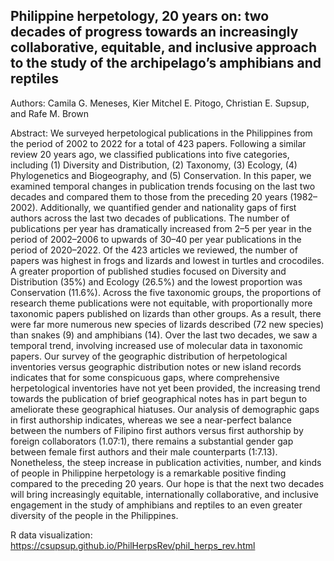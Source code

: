 ## Philippine herpetology, 20 years on: two decades of progress towards an increasingly collaborative, equitable, and inclusive approach to the study of the archipelago’s amphibians and reptiles

Authors: Camila G. Meneses, Kier Mitchel E. Pitogo, Christian E. Supsup, and Rafe M. Brown 

Abstract: We surveyed herpetological publications in the Philippines from the period of 2002 to 2022 for a total of 423 papers. Following a similar review 20 years ago, we classified publications into five categories, including (1) Diversity and Distribution, (2) Taxonomy, (3) Ecology, (4) Phylogenetics and Biogeography, and (5) Conservation. In this paper, we examined temporal changes in publication trends focusing on the last two decades and compared them to those from the preceding 20 years (1982–2002). Additionally, we quantified gender and nationality gaps of first authors across the last two decades of publications. The number of publications per year has dramatically increased from 2–5 per year in the period of 2002–2006 to upwards of 30–40 per year publications in the period of 2020–2022. Of the 423 articles we reviewed, the number of papers was highest in frogs and lizards and lowest in turtles and crocodiles. A greater proportion of published studies focused on Diversity and Distribution (35%) and Ecology (26.5%) and the lowest proportion was Conservation (11.6%). Across the five taxonomic groups, the proportions of research theme publications were not equitable, with proportionally more taxonomic papers published on lizards than other groups. As a result, there were far more numerous new species of lizards described (72 new species) than snakes (9) and amphibians (14). Over the last two decades, we saw a temporal trend, involving increased use of molecular data in taxonomic papers. Our survey of the geographic distribution of herpetological inventories versus geographic distribution notes or new island records indicates that for some conspicuous gaps, where comprehensive herpetological inventories have not yet been provided, the increasing trend towards the publication of brief geographical notes has in part begun to ameliorate these geographical hiatuses. Our analysis of demographic gaps in first authorship indicates, whereas we see a near-perfect balance between the numbers of Filipino first authors versus first authorship by foreign collaborators (1.07:1), there remains a substantial gender gap between female first authors and their male counterparts (1:7.13). Nonetheless, the steep increase in publication activities, number, and kinds of people in Philippine herpetology is a remarkable positive finding compared to the preceding 20 years. Our hope is that the next two decades will bring increasingly equitable, internationally collaborative, and inclusive engagement in the study of amphibians and reptiles to an even greater diversity of the people in the Philippines. 

R data visualization: https://csupsup.github.io/PhilHerpsRev/phil_herps_rev.html
